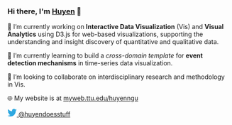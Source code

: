 ### Hi there, I'm [Huyen](https://myweb.ttu.edu/huyenngu/) 👋

<!--
**huyen-nguyen/huyen-nguyen** is a ✨ _special_ ✨ repository because its `README.md` (this file) appears on your GitHub profile. -->



🔭 I’m currently working on **Interactive Data Visualization** (Vis) and **Visual Analytics** using D3.js for web-based visualizations, supporting the understanding and insight discovery of quantitative and qualitative data.

🌱 I’m currently learning to build a *cross-domain template* for **event detection mechanisms** in time-series data visualization.

👯 I’m looking to collaborate on interdisciplinary research and methodology in Vis.

🌐 My website is at [myweb.ttu.edu/huyenngu](https://myweb.ttu.edu/huyenngu/)

<a href="https://twitter.com/huyendoesstuff">
  <img alt="Huyen Nguyen | Twitter" width="21px" src="https://raw.githubusercontent.com/huyen-nguyen/huyen-nguyen/master/assets/twitter.svg"/> @huyendoesstuff
</a> 
